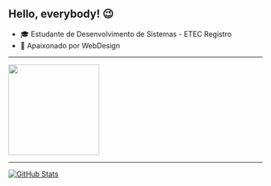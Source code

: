 ## Hello, everybody! :wink:

- :mortar_board: Estudante de Desenvolvimento de Sistemas - ETEC Registro
- :purple_heart: Apaixonado por WebDesign
<hr>
<a href="https://github.com/ChristopherSegatte/ChristopherSegatte">
<img height="180em" src="https://github-readme-stats.vercel.app/api/top-langs/?username=maxxdiego&layout=compact&langs_count=7&theme=dracula"/>
</a>
<hr>
<a href="https://github.com/ChristopherSegatte/ChristopherSegatte">
<img align="center" src="https://github-readme-stats.vercel.app/api?username=ChristopherSegatte&show_icons=true&line_height=27&theme=dracula" alt="GitHub Stats"/>
</a>
